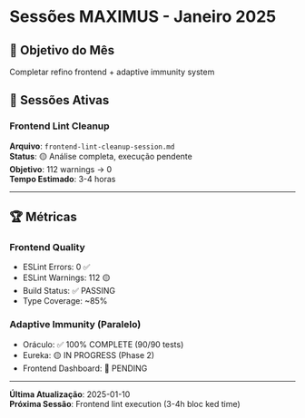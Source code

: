 # Sessões MAXIMUS - Janeiro 2025

## 🎯 Objetivo do Mês
Completar refino frontend + adaptive immunity system

## 📅 Sessões Ativas

### Frontend Lint Cleanup
**Arquivo**: `frontend-lint-cleanup-session.md`  
**Status**: 🟡 Análise completa, execução pendente  
**Objetivo**: 112 warnings → 0  
**Tempo Estimado**: 3-4 horas

---

## 🏆 Métricas

### Frontend Quality
- ESLint Errors: 0 ✅
- ESLint Warnings: 112 🟡
- Build Status: ✅ PASSING
- Type Coverage: ~85%

### Adaptive Immunity (Paralelo)
- Oráculo: ✅ 100% COMPLETE (90/90 tests)
- Eureka: 🟡 IN PROGRESS (Phase 2)
- Frontend Dashboard: 🔴 PENDING

---

**Última Atualização**: 2025-01-10  
**Próxima Sessão**: Frontend lint execution (3-4h bloc
ked time)
